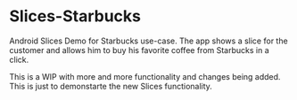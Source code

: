 # Slices-Starbucks
Android Slices Demo for Starbucks use-case. The app shows a slice for the customer and allows him to buy his favorite coffee from Starbucks in a click.


This is a WIP with more and more functionality and changes being added. This is just to demonstarte the new Slices functionality.


